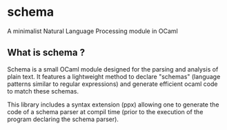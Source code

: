 # schema

A minimalist Natural Language Processing module in OCaml

## What is schema ?

Schema is a small OCaml module designed for the parsing and analysis of plain text. It features a lightweight method to declare "schemas" (language patterns similar to regular expressions) and generate efficient ocaml code to match these schemas.

This library includes a syntax extension (ppx) allowing one to generate the code of a schema parser at compil time (prior to the execution of the program declaring the schema parser).
